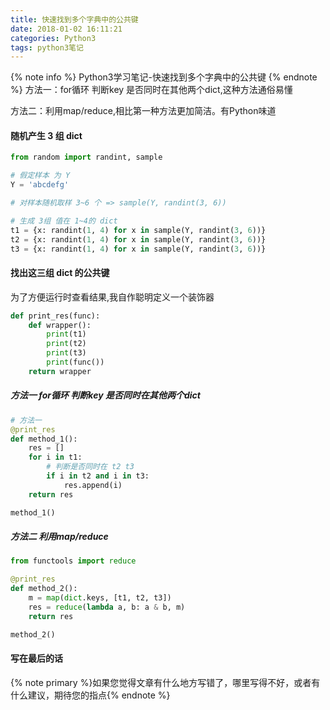 ```yaml
---
title: 快速找到多个字典中的公共键
date: 2018-01-02 16:11:21
categories: Python3
tags: python3笔记
---
```

{% note info %} 
Python3学习笔记-快速找到多个字典中的公共键
{% endnote %} 
方法一：for循环 判断key 是否同时在其他两个dict,这种方法通俗易懂

方法二：利用map/reduce,相比第一种方法更加简洁。有Python味道
<!-- more -->
#### 随机产生 3 组 dict

```python
from random import randint, sample

# 假定样本 为 Y
Y = 'abcdefg'

# 对样本随机取样 3~6 个 => sample(Y, randint(3, 6))

# 生成 3组 值在 1~4的 dict
t1 = {x: randint(1, 4) for x in sample(Y, randint(3, 6))}
t2 = {x: randint(1, 4) for x in sample(Y, randint(3, 6))}
t3 = {x: randint(1, 4) for x in sample(Y, randint(3, 6))}
```

#### 找出这三组 dict 的公共键
为了方便运行时查看结果,我自作聪明定义一个装饰器
```python
def print_res(func):
    def wrapper():
        print(t1)
        print(t2)
        print(t3)
        print(func())
    return wrapper
```
##### 方法一 for循环 判断key 是否同时在其他两个dict
```python
# 方法一
@print_res
def method_1():
    res = []
    for i in t1:
        # 判断是否同时在 t2 t3
        if i in t2 and i in t3:
            res.append(i)
    return res

method_1()

```
##### 方法二 利用map/reduce
```python
from functools import reduce

@print_res
def method_2():
    m = map(dict.keys, [t1, t2, t3])
    res = reduce(lambda a, b: a & b, m)
    return res

method_2()

```
#### 写在最后的话
{% note primary %}如果您觉得文章有什么地方写错了，哪里写得不好，或者有什么建议，期待您的指点{% endnote %}